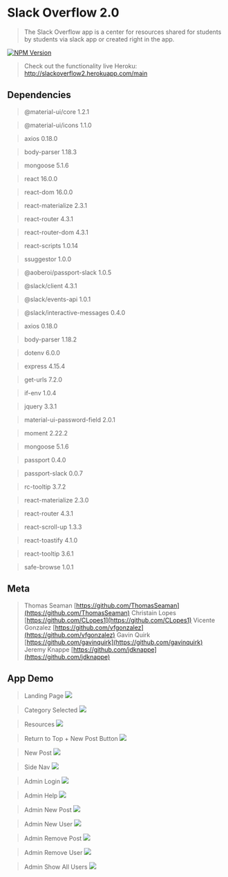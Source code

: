 # Slack Overflow 2.0
> The Slack Overflow app is a center for resources shared for students by students via slack app or created right in the app. 

[![NPM Version][npm-image]][npm-url]

> Check out the functionality live Heroku: http://slackoverflow2.herokuapp.com/main

## Dependencies

> @material-ui/core 1.2.1

> @material-ui/icons 1.1.0

> axios 0.18.0

> body-parser 1.18.3

> mongoose 5.1.6

> react 16.0.0

> react-dom 16.0.0

> react-materialize 2.3.1

> react-router 4.3.1

> react-router-dom 4.3.1

> react-scripts 1.0.14

> ssuggestor 1.0.0

> @aoberoi/passport-slack 1.0.5

> @slack/client 4.3.1

> @slack/events-api 1.0.1

> @slack/interactive-messages 0.4.0

> axios 0.18.0

> body-parser 1.18.2

> dotenv 6.0.0

> express 4.15.4

> get-urls 7.2.0

> if-env 1.0.4

> jquery 3.3.1

> material-ui-password-field 2.0.1

> moment 2.22.2

> mongoose 5.1.6

> passport 0.4.0

> passport-slack 0.0.7

> rc-tooltip 3.7.2

> react-materialize 2.3.0

> react-router 4.3.1

> react-scroll-up 1.3.3

> react-toastify 4.1.0

> react-tooltip 3.6.1

> safe-browse 1.0.1

## Meta

> Thomas Seaman
[https://github.com/ThomasSeaman](https://github.com/ThomasSeaman)
> Christain Lopes
[https://github.com/CLopes1](https://github.com/CLopes1)
> Vicente Gonzalez
[https://github.com/vfgonzalez](https://github.com/vfgonzalez)
> Gavin Quirk
[https://github.com/gavinquirk](https://github.com/gavinquirk)
> Jeremy Knappe
[https://github.com/jdknappe](https://github.com/jdknappe)

<!-- Markdown link & img dfn's -->
[npm-image]: https://img.shields.io/npm/v/datadog-metrics.svg?style=flat-square
[npm-url]: https://npmjs.org/package/datadog-metrics
[npm-downloads]: https://img.shields.io/npm/dm/datadog-metrics.svg?style=flat-square

## App Demo

> Landing Page
![](./client/public/images/readmescreenshots/main.png)

> Category Selected
![](./client/public/images/readmescreenshots/categoryselected.png)

> Resources
![](./client/public/images/readmescreenshots/resources.png)

> Return to Top + New Post Button
![](./client/public/images/readmescreenshots/returntotop_newpostbutton.png)

> New Post
![](./client/public/images/readmescreenshots/newpost.png)

> Side Nav
![](./client/public/images/readmescreenshots/sidenav.png)

> Admin Login
![](./client/public/images/readmescreenshots/adminlogin.png)

> Admin Help
![](./client/public/images/readmescreenshots/adminhelp.png)

> Admin New Post
![](./client/public/images/readmescreenshots/adminnewpost.png)

> Admin New User
![](./client/public/images/readmescreenshots/adminnewuser.png)

> Admin Remove Post
![](./client/public/images/readmescreenshots/adminremovepost.png)

> Admin Remove User
![](./client/public/images/readmescreenshots/adminremoveuser.png)

> Admin Show All Users
![](./client/public/images/readmescreenshots/adminshowallusers.png)